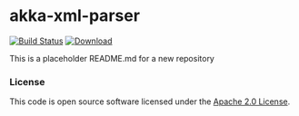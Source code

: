 
# akka-xml-parser

[![Build Status](https://travis-ci.org/hmrc/akka-xml-parser.svg?branch=master)](https://travis-ci.org/hmrc/akka-xml-parser) [ ![Download](https://api.bintray.com/packages/hmrc/releases/akka-xml-parser/images/download.svg) ](https://bintray.com/hmrc/releases/akka-xml-parser/_latestVersion)

This is a placeholder README.md for a new repository

### License

This code is open source software licensed under the [Apache 2.0 License]("http://www.apache.org/licenses/LICENSE-2.0.html").
    
